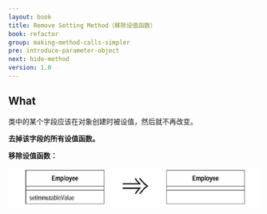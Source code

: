 ```yaml
---
layout: book
title: Remove Setting Method（移除设值函数）
book: refactor
group: making-method-calls-simpler
pre: introduce-parameter-object
next: hide-method
version: 1.0
---
```



## What

类中的某个字段应该在对象创建时被设值，然后就不再改变。

**去掉该字段的所有设值函数。**


**移除设值函数：**

![Remove Setting Method](../images/remove-setting-method.png)